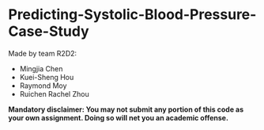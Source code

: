 # Predicting-Systolic-Blood-Pressure-Case-Study

Made by team R2D2:

- Mingjia Chen
- Kuei-Sheng Hou
- Raymond Moy
- Ruichen Rachel Zhou

**Mandatory disclaimer: You may not submit any portion of this code as your own assignment. Doing so will net you an academic offense.**
